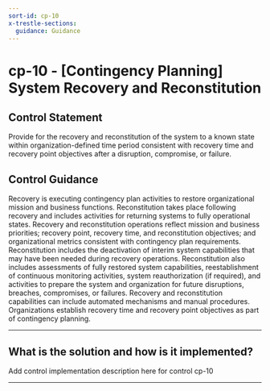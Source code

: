 ```yaml
---
sort-id: cp-10
x-trestle-sections:
  guidance: Guidance
---
```


# cp-10 - \[Contingency Planning\] System Recovery and Reconstitution

## Control Statement

Provide for the recovery and reconstitution of the system to a known state within organization-defined time period consistent with recovery time and recovery point objectives after a disruption, compromise, or failure.

## Control Guidance

Recovery is executing contingency plan activities to restore organizational mission and business functions. Reconstitution takes place following recovery and includes activities for returning systems to fully operational states. Recovery and reconstitution operations reflect mission and business priorities; recovery point, recovery time, and reconstitution objectives; and organizational metrics consistent with contingency plan requirements. Reconstitution includes the deactivation of interim system capabilities that may have been needed during recovery operations. Reconstitution also includes assessments of fully restored system capabilities, reestablishment of continuous monitoring activities, system reauthorization (if required), and activities to prepare the system and organization for future disruptions, breaches, compromises, or failures. Recovery and reconstitution capabilities can include automated mechanisms and manual procedures. Organizations establish recovery time and recovery point objectives as part of contingency planning.

______________________________________________________________________

## What is the solution and how is it implemented?

Add control implementation description here for control cp-10

______________________________________________________________________
